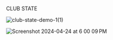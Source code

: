 CLUB STATE


![club-state-demo-1(1)](https://github.com/ConnorCable/club-state/assets/116330722/516f7d26-af4f-4c30-8190-b3ddaa3ee901)


![Screenshot 2024-04-24 at 6 00 09 PM](https://github.com/ConnorCable/club-state/assets/116330722/b270bbd9-b2b6-42d8-9920-a37d67d13882)
